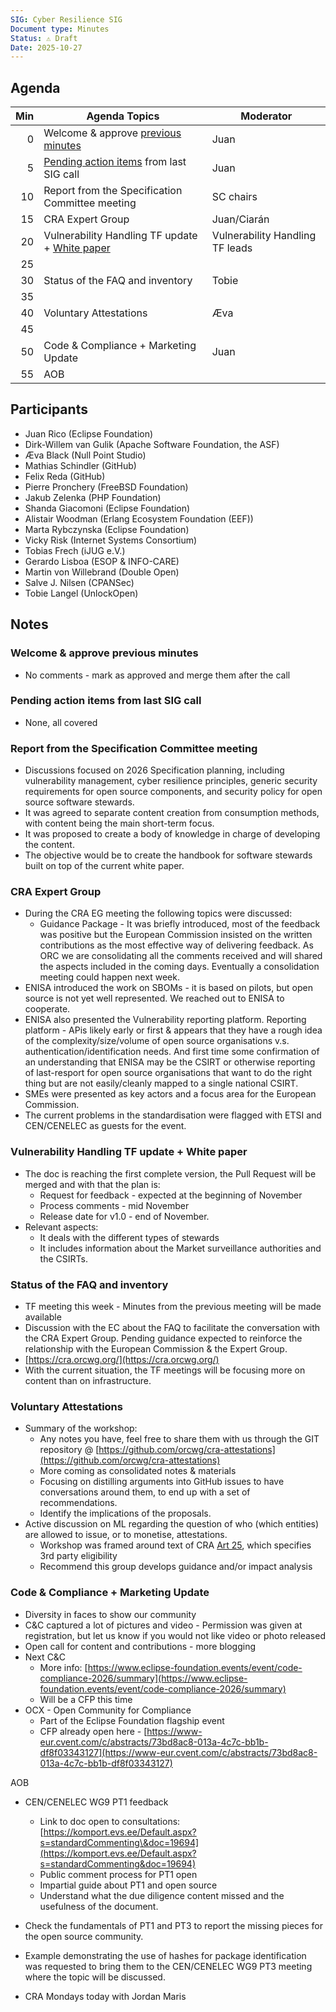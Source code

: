 ```yaml
---
SIG: Cyber Resilience SIG
Document type: Minutes
Status: ⚠️ Draft
Date: 2025-10-27
---
```


##  Agenda


| Min | Agenda Topics | Moderator |
| --: | ----- | --- |
|   0 | Welcome & approve [previous minutes](https://github.com/orcwg/orcwg/pull/194) | Juan |
|   5 | [Pending action items](#pending-action-items) from last SIG call |  Juan |
|  10 | Report from the Specification Committee meeting | SC chairs |
|  15 | CRA Expert Group | Juan/Ciarán | 
|  20 | Vulnerability Handling TF update +  [White paper](https://github.com/orcwg/orcwg/pull/150)  | Vulnerability Handling TF leads |
|  25 | 
|  30 | Status of the FAQ and inventory | Tobie |
|  35 | 
|  40 | Voluntary Attestations | Æva| 
|  45 | 
|  50 | Code & Compliance + Marketing Update | Juan |
|  55 | AOB | |

## Participants

- Juan Rico (Eclipse Foundation)  
- Dirk-Willem van Gulik (Apache Software Foundation, the ASF)  
- Æva Black (Null Point Studio)   
- Mathias Schindler (GitHub)  
- Felix Reda (GitHub)  
- Pierre Pronchery (FreeBSD Foundation)  
- Jakub Zelenka (PHP Foundation)  
- Shanda Giacomoni (Eclipse Foundation)  
- Alistair Woodman (Erlang Ecosystem Foundation (EEF))  
- Marta Rybczynska (Eclipse Foundation)  
- Vicky Risk (Internet Systems Consortium)  
- Tobias Frech (iJUG e.V.)  
- Gerardo Lisboa (ESOP & INFO-CARE)  
- Martin von Willebrand (Double Open)  
- Salve J. Nilsen (CPANSec)  
- Tobie Langel (UnlockOpen)

## Notes

### Welcome & approve previous minutes

- No comments \- mark as approved and merge them after the call

### Pending action items from last SIG call

- None, all covered

### Report from the Specification Committee meeting

- Discussions focused on 2026 Specification planning, including vulnerability management, cyber resilience principles, generic security requirements for open source components, and security policy for open source software stewards.  
- It was agreed to separate content creation from consumption methods, with content being the main short-term focus.  
- It was proposed to create a body of knowledge in charge of developing the content.  
- The objective would be to create the handbook for software stewards built on top of the current white paper.

### CRA Expert Group

- During the CRA EG meeting the following topics were discussed:   
  - Guidance Package \- It was briefly introduced, most of the feedback was positive but the European Commission insisted on the written contributions as the most effective way of delivering feedback. As ORC we are consolidating all the comments received and will shared the aspects included in the coming days. Eventually a consolidation meeting could happen next week.  
- ENISA introduced the work on SBOMs \- it is based on pilots, but open source is not yet well represented. We reached out to ENISA to cooperate.  
- ENISA also presented the Vulnerability reporting platform. Reporting platform \- APis likely early or first & appears that they have a rough idea of the complexity/size/volume of open source organisations v.s. authentication/identification needs. And first time some confirmation of an understanding that ENISA may be the CSIRT or otherwise reporting of last-resport for open source organisations that want to do the right thing but are not easily/cleanly mapped to a single national CSIRT.  
- SMEs were presented as key actors and a focus area for the European Commission.  
- The current problems in the standardisation were flagged with ETSI and CEN/CENELEC as guests for the event.

### Vulnerability Handling TF update \+ White paper

- The doc is reaching the first complete version, the Pull Request will be merged and with that the plan is:  
  - Request for feedback \- expected at the beginning of November  
  - Process comments \- mid November  
  - Release date for v1.0 \- end of November.  
- Relevant aspects:  
  - It deals with the different types of stewards  
  - It includes information about the Market surveillance authorities and the CSIRTs.

### Status of the FAQ and inventory

- TF meeting this week \- Minutes from the previous meeting will be made available  
- Discussion with the EC about the FAQ to facilitate the conversation with the CRA Expert Group. Pending guidance expected to reinforce the relationship with the European Commission & the Expert Group.  
- [https://cra.orcwg.org/](https://cra.orcwg.org/)   
- With the current situation, the TF meetings will be focusing more on content than on infrastructure.

### Voluntary Attestations

- Summary of the workshop:  
  - Any notes you have, feel free to share them with us through the GIT repository @ [https://github.com/orcwg/cra-attestations](https://github.com/orcwg/cra-attestations)   
  - More coming as consolidated notes & materials  
  - Focusing on distilling arguments into GitHub issues to have conversations around them, to end up with a set of recommendations.  
  - Identify the implications of the proposals.  
- Active discussion on ML regarding the question of who (which entities) are allowed to issue, or to monetise, attestations.  
  - Workshop was framed around text of CRA [Art 25](https://eur-lex.europa.eu/legal-content/EN/TXT/HTML/?uri=OJ:L_202402847#art_25), which specifies 3rd party eligibility  
  - Recommend this group develops guidance and/or impact analysis 

### Code & Compliance \+ Marketing Update

- Diversity in faces to show our community  
- C\&C captured a lot of pictures and video \- Permission was given at registration, but let us know if you would not like video or photo released  
- Open call for content and contributions \- more blogging  
- Next C\&C   
  - More info: [https://www.eclipse-foundation.events/event/code-compliance-2026/summary](https://www.eclipse-foundation.events/event/code-compliance-2026/summary)  
  - Will be a CFP this time  
- OCX \- Open Community for Compliance  
  - Part of the Eclipse Foundation flagship event  
  - CFP already open here \- [https://www-eur.cvent.com/c/abstracts/73bd8ac8-013a-4c7c-bb1b-df8f03343127](https://www-eur.cvent.com/c/abstracts/73bd8ac8-013a-4c7c-bb1b-df8f03343127) 

AOB

- CEN/CENELEC WG9 PT1 feedback  
  - Link to doc open to consultations: [https://komport.evs.ee/Default.aspx?s=standardCommenting\&doc=19694](https://komport.evs.ee/Default.aspx?s=standardCommenting&doc=19694)  
  - Public comment process for PT1 open  
  - Impartial guide about PT1 and open source  
  - Understand what the due diligence content missed and the usefulness of the document.  
- Check the fundamentals of PT1 and PT3 to report the missing pieces for the open source community.  
- Example demonstrating the use of hashes for package identification was requested to bring them to the CEN/CENELEC WG9 PT3 meeting where the topic will be discussed.  
    
- CRA Mondays today with Jordan Maris

